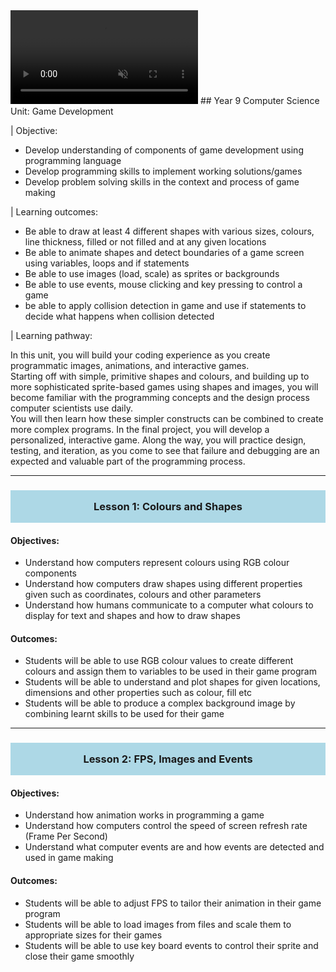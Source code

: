 <title>Year 9 CS</title>
<style type='text/css'>
body {width: 80%; margin:auto;}
a { text-decoration: none; }
a:hover { text-decoration: underline; }
h1 {display: none; }
h2 { background-color:#fc9003; padding:16px;text-align:center;}
h3 {background-color:lightblue; padding:16px; text-align:center;}
</style>

<video auto-play="true" loop="loop" muted="muted" plays-inline="true">
  <source src="./img/xmas_pygame.mp4" type="video/mp4">
</video>
## Year 9 Computer Science Unit: Game Development 

| Objective:

+ Develop understanding of components of game development using programming language
+ Develop programming skills to implement working solutions/games
+ Develop problem solving skills in the context and process of game making

| Learning outcomes:

+ Be able to draw at least 4 different shapes with various sizes, colours, line thickness, filled or not filled and at any given locations
+ Be able to animate shapes and detect boundaries of a game screen using variables, loops and if statements
+ Be able to use images (load, scale) as sprites or backgrounds
+ Be able to use events, mouse clicking and key pressing to control a game
+ be able to apply collision detection in game and use if statements to decide what happens when collision detected

| Learning pathway:

In this unit, you will build your coding experience as you create programmatic images, animations, and interactive games.  
Starting off with simple, primitive shapes and colours, and building up to more sophisticated sprite-based games using shapes and images, you will become familiar with the programming concepts and the design process computer scientists use daily.  
You will then learn how these simpler constructs can be combined to create more complex programs. 
In the final project, you will develop a personalized, interactive game. 
Along the way, you will practice design, testing, and iteration, as you come to see that failure and debugging are an expected and valuable part of the programming process. 

---
### Lesson 1: Colours and Shapes
#### Objectives: 
+ Understand how computers represent colours using RGB colour components 
+ Understand how computers draw shapes using different properties given such as coordinates, colours and other parameters 
+ Understand how humans communicate to a computer what colours to display for text and shapes and how to draw shapes

#### Outcomes: 
+ Students will be able to use RGB colour values to create different colours and assign them to variables to be used in their game program
+ Students will be able to understand and plot shapes for given locations, dimensions and other properties such as colour, fill etc
+ Students will be able to produce a complex background image by combining learnt skills to be used for their game

---
### Lesson 2: FPS, Images and Events
#### Objectives: 
+ Understand how animation works in programming a game 
+ Understand how computers control the speed of screen refresh rate (Frame Per Second)
+ Understand what computer events are and how events are detected and used in game making

#### Outcomes: 
+ Students will be able to adjust FPS to tailor their animation in their game program
+ Students will be able to load images from files and scale them to appropriate sizes for their games
+ Students will be able to use key board events to control their sprite and close their game smoothly


